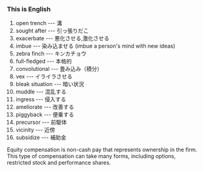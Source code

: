 ### This is English

1. open trench --- 溝
2. sought after --- 引っ張りだこ
3. exacerbate --- 悪化させる,激化させる
4. imbue --- 染み込ませる (imbue a person's mind with new ideas)
5. zebra finch --- キンカチョウ
6. full-fledged --- 本格的
7. convolutional --- 畳み込み（積分）
8. vex --- イライラさせる
9. bleak situation --- 暗い状況
10. muddle --- 混乱する
11. ingress --- 侵入する
12. ameliorate --- 改善する
13. piggyback --- 便乗する
14. precursor --- 前駆体
15. vicinity --- 近傍
16. subsidize --- 補助金

Equity compensation is non-cash pay that represents ownership in the firm. This type of compensation can take many forms, including options, restricted stock and performance shares.

